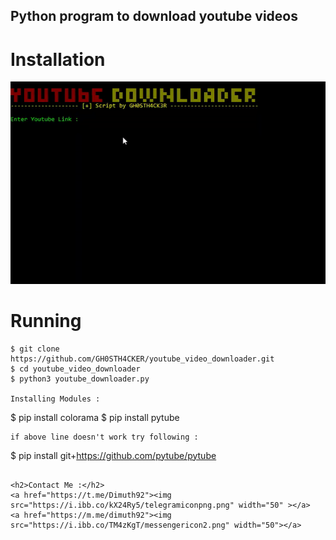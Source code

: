 <h2>Python program to download youtube videos </h2>

# Installation 

<img src="https://github.com/GH0STH4CKER/youtube_video_downloader/blob/main/ytviddown.gif">

# Running

```
$ git clone https://github.com/GH0STH4CKER/youtube_video_downloader.git
$ cd youtube_video_downloader
$ python3 youtube_downloader.py

Installing Modules :
```
$ pip install colorama
$ pip install pytube
```
if above line doesn't work try following :
```
$ pip install git+https://github.com/pytube/pytube
```

<h2>Contact Me :</h2>
<a href="https://t.me/Dimuth92"><img src="https://i.ibb.co/kX24Ry5/telegramiconpng.png" width="50" ></a>
<a href="https://m.me/dimuth92"><img src="https://i.ibb.co/TM4zKgT/messengericon2.png" width="50"></a>
